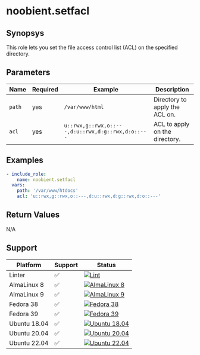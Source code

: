 # noobient.setfacl

## Synopsys

This role lets you set the file access control list (ACL) on the specified directory.

## Parameters

| Name | Required | Example | Description |
|---|---|---|---|
| `path` | yes | `/var/www/html` | Directory to apply the ACL on. |
| `acl` | yes | `u::rwx,g::rwx,o::---,d:u::rwx,d:g::rwx,d:o::---` | ACL to apply on the directory. |

## Examples

```yml
- include_role:
    name: noobient.setfacl
  vars:
    path: '/var/www/htdocs'
    acl: 'u::rwx,g::rwx,o::---,d:u::rwx,d:g::rwx,d:o::---'
```

## Return Values

N/A

## Support

| Platform | Support | Status |
|---|---|---|
| Linter | ✅ | [![Lint](https://github.com/noobient/ansible-galaxy-setfacl/actions/workflows/lint.yml/badge.svg)](https://github.com/noobient/ansible-galaxy-setfacl/actions/workflows/lint.yml) |
| AlmaLinux 8 | ✅ | [![AlmaLinux 8](https://github.com/noobient/ansible-galaxy-setfacl/actions/workflows/almalinux-8.yml/badge.svg)](https://github.com/noobient/ansible-galaxy-setfacl/actions/workflows/almalinux-8.yml) |
| AlmaLinux 9 | ✅ | [![AlmaLinux 9](https://github.com/noobient/ansible-galaxy-setfacl/actions/workflows/almalinux-9.yml/badge.svg)](https://github.com/noobient/ansible-galaxy-setfacl/actions/workflows/almalinux-9.yml) |
| Fedora 38 | ✅ | [![Fedora 38](https://github.com/noobient/ansible-galaxy-setfacl/actions/workflows/fedora-38.yml/badge.svg)](https://github.com/noobient/ansible-galaxy-setfacl/actions/workflows/fedora-38.yml) |
| Fedora 39 | ✅ | [![Fedora 39](https://github.com/noobient/ansible-galaxy-firewalld/actions/workflows/fedora-39.yml/badge.svg)](https://github.com/noobient/ansible-galaxy-firewalld/actions/workflows/fedora-39.yml) |
| Ubuntu 18.04 | ✅ | [![Ubuntu 18.04](https://github.com/noobient/ansible-galaxy-setfacl/actions/workflows/ubuntu-18.04.yml/badge.svg)](https://github.com/noobient/ansible-galaxy-setfacl/actions/workflows/ubuntu-18.04.yml) |
| Ubuntu 20.04 | ✅ | [![Ubuntu 20.04](https://github.com/noobient/ansible-galaxy-setfacl/actions/workflows/ubuntu-20.04.yml/badge.svg)](https://github.com/noobient/ansible-galaxy-setfacl/actions/workflows/ubuntu-20.04.yml) |
| Ubuntu 22.04 | ✅ | [![Ubuntu 22.04](https://github.com/noobient/ansible-galaxy-setfacl/actions/workflows/ubuntu-22.04.yml/badge.svg)](https://github.com/noobient/ansible-galaxy-setfacl/actions/workflows/ubuntu-22.04.yml) |
